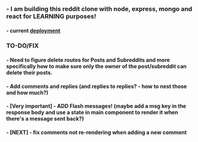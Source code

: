 ### - I am building this reddit clone with node, express, mongo and react for LEARNING purposes!

#### - current [deployment](https://shrouded-sierra-00610.herokuapp.com)

### TO-DO/FIX

#### - Need to figure delete routes for Posts and Subreddits and more specifically how to make sure only the owner of the post/subreddit can delete their posts.

#### - Add comments and replies (and replies to replies? - how to nest those and how much?)

#### - [Very important] - ADD Flash messages! (maybe add a msg key in the response body and use a state in main component to render it when there's a message sent back?)

#### - [NEXT] - fix comments not re-rendering when adding a new comment


